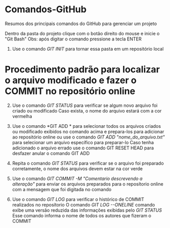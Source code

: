 # Comandos-GitHub
Resumos dos principais comandos do GitHub para gerenciar um projeto



Dentro da pasta do projeto clique com o botão direito do mouse e inicie o "Git Bash"
Obs: após digitar o comando pressione a tecla ENTER

1) Use o comando *GIT INIT* para tornar essa pasta em um repositório local

# Procedimento padrão para localizar o arquivo modificado e fazer o COMMIT no repositório online

2) Use o comando *GIT STATUS* para verificar se algum novo arquivo foi criado ou modificado
Caso exista, o nome do arquivo estará com a cor vermelha

3) Use o comando *GIT ADD * para selecionar todos os arquivos criados ou modificado exibidos no comando acima e prepara-los para adicionar ao repositório online
ou use o comando *GIT ADD "nome_do_arquivo.txt"* para selecionar um arquivo específico para preparar-lo
Caso tenha adicionado o arquivo errado use o comando GIT RESET HEAD para desfazer anular o comando GIT ADD

4) Repita o comando *GIT STATUS* para verificar se o arquivo foi preparado corretamente, o nome dos arquivos devem estar na cor verde

5) Use o comando *GIT COMMIT -M "Comentario descrevendo a alteração"* para enviar os arquivos preparados para o reposítorio online com a mensagem que foi digitada no comando

6) Use o comando *GIT LOG* para verificar o histórico de COMMIT realizados no reposítorio
O comando *GIT LOG --ONELINE* comando exibe uma versão reduzida das informações exibidas pelo *GIT STATUS*
Esse comando informa o nome de todos os autores que fizeram o COMMIT

